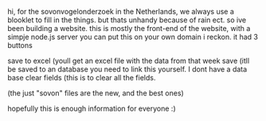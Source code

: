 hi,
for the sovonvogelonderzoek in the Netherlands,
we always use a blooklet to fill in the things.
but thats unhandy because of rain ect.
so ive been building a website.
this is mostly the front-end of the website, with a simpje node.js server
you can put this on your own domain i reckon. 
it had 3 buttons

save to excel (youll get an excel file with the data from that week
save (itll be saved to an database
  you need to link this yourself. I dont have a data base
clear fields (this is to clear all the fields.


(the just "sovon" files are the new, and the best ones)

hopefully this is enough information for everyone :)
